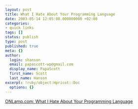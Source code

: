 ```yaml
---
layout: post
title: What I Hate About Your Programming Language
date: 2003-05-14 12:05:08.000000000 +02:00
categories:
- quick links
tags: []
status: publish
type: post
published: true
meta: {}
author:
  login: shanson
  email: papascott-wp@gmail.com
  display_name: PapaScott
  first_name: Scott
  last_name: Hanson
excerpt: !ruby/object:Hpricot::Doc
  options: {}
---
```

<p><a title="I hates them all forever!" href="http://www.onlamp.com/pub/a/onlamp/2003/05/12/languagephilosophy.html">ONLamp.com: What I Hate About Your Programming Language</a></p>
